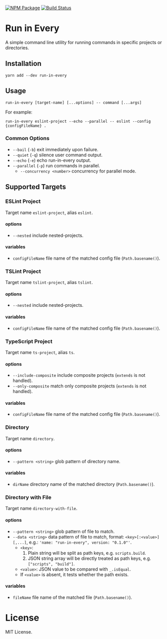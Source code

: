 [![NPM Package](https://badge.fury.io/js/run-in-every.svg)](https://www.npmjs.com/package/run-in-every)
[![Build Status](https://travis-ci.org/makeflow/run-in-every.svg?branch=master)](https://travis-ci.org/makeflow/run-in-every)

# Run in Every

A simple command line utility for running commands in specific projects or directories.

## Installation

```
yarn add --dev run-in-every
```

## Usage

```
run-in-every [target-name] [...options] -- command [...args]
```

For example:

```
run-in-every eslint-project --echo --parallel -- eslint --config {configFileName} .
```

### Common Options

- `--bail` (`-b`) exit immediately upon failure.
- `--quiet` (`-q`) silence user command output.
- `--echo` (`-e`) echo run-in-every output.
- `--parallel` (`-p`) run commands in parallel.
  - `--concurrency <number>` concurrency for parallel mode.

## Supported Targets

### ESLint Project

Target name `eslint-project`, alias `eslint`.

#### options

- `--nested` include nested-projects.

#### variables

- `configFileName` file name of the matched config file (`Path.basename()`).

### TSLint Project

Target name `tslint-project`, alias `tslint`.

#### options

- `--nested` include nested-projects.

#### variables

- `configFileName` file name of the matched config file (`Path.basename()`).

### TypeScript Project

Target name `ts-project`, alias `ts`.

#### options

- `--include-composite` include composite projects (`extends` is not handled).
- `--only-composite` match only composite projects (`extends` is not handled).

#### variables

- `configFileName` file name of the matched config file (`Path.basename()`).

### Directory

Target name `directory`.

#### options

- `--pattern <string>` glob pattern of directory name.

#### variables

- `dirName` directory name of the matched directory (`Path.basename()`).

### Directory with File

Target name `directory-with-file`.

#### options

- `--pattern <string>` glob pattern of file to match.
- `--data <string>` data pattern of file to match, format: `<key>[:<value>][,...]`, e.g.: `'name: "run-in-every", version: "0.1.0"'`.
  - `<key>`:
    1. Plain string will be split as path keys, e.g. `scripts.build`.
    2. JSON string array will be directly treated as path keys, e.g. `["scripts", "build"]`.
  - `<value>`: JSON value to be compared with `_.isEqual`.
  - If `<value>` is absent, it tests whether the path exists.

#### variables

- `fileName` file name of the matched file (`Path.basename()`).

# License

MIT License.
